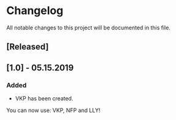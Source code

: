 # Changelog
All notable changes to this project will be documented in this file.

## [Released]

## [1.0] - 05.15.2019
### Added
- VKP has been created. 

You can now use: VKP, NFP and LLY!
